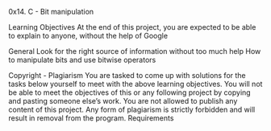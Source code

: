 0x14. C - Bit manipulation


Learning Objectives
At the end of this project, you are expected to be able to explain to anyone, without the help of Google

General
Look for the right source of information without too much help
How to manipulate bits and use bitwise operators

Copyright - Plagiarism
You are tasked to come up with solutions for the tasks below yourself to meet with the above learning objectives.
You will not be able to meet the objectives of this or any following project by copying and pasting someone else’s work.
You are not allowed to publish any content of this project.
Any form of plagiarism is strictly forbidden and will result in removal from the program.
Requirements


